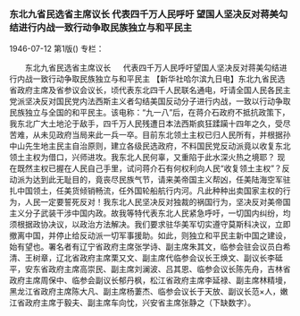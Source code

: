 ### 东北九省民选省主席议长  代表四千万人民呼吁  望国人坚决反对蒋美勾结进行内战一致行动争取民族独立与和平民主

1946-07-12
第1版()
专栏：

　　东北九省民选省主席议长
　  代表四千万人民呼吁望国人坚决反对蒋美勾结进行内战一致行动争取民族独立与和平民主
    【新华社哈尔滨九日电】东北九省民选省政府主席及省参议会议长，顷代表东北四千人民联名通电，吁请全国人民各民主党派坚决反对国民党内法西斯主义者勾结美国反动分子进行内战，一致以行动争取民族独立与全国的和平民主。该电称：“九一八”后，在蒋介石政府不抵抗政策下，我东北广大土地沦于敌手，四千万人民残遭日本法西斯疯狂蹂躏十四年之久，受尽苦难，从未见政府当局来此一兵一卒。目前东北领土主权已归人民所有，并根据孙中山先生地主民主自治原则，建立各级民选政府，不料国民党反动派竟以收复东北领土主权为借口，兴师进攻。我东北人民何辜，又重陷于此水深火热之境耶？
    现在既然主权已握在人民自己手里，试问蒋介石有何权利向人民“收复领土主权”？反动派为达到此无耻目的，竟丧尽民族气节，请来美帝国主义帮凶，任美陆海空军驻扎中国领土，任美货倾销畅流，任外国轮船航行内河。凡此种种出卖国家主权的行为，人民一定要誓死反对！我东北人民坚决反对独裁的祸国行为，坚决反对美帝国主义分子武装干涉中国内政。故我等特代表东北人民紧急呼吁，一切国内纠纷，均须根据政协决议，以政治方法解决。我们要求驻华美军切实遵守莫斯科决议，立即撤离中国，并停止给反动派一切军事援助。如此，则独立和平民主新中国之建设，始有望也。署名者有辽宁省政府主席张学诗、副主席朱其文，临参会驻会议员白希清、王树章，辽北省政府主席栗又文、副主席代临参会议长王焕文、副议长李砥平，安东省政府主席高崇民、副主席刘澜波、吕其恩、临参会议长陈先舟，吉林省政府主席周保中、临参会副议长郁丹枫，松江省政府主席李延禄、副主席林精墁，黑龙江省政府主席陈大凡、副主席杨萋杰、临参会议长于天放、副议长范×人，嫩江省政府主席于毅夫、副主席车向忱，兴安省主席张静之（下缺数字）。
